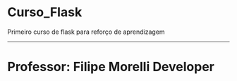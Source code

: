 # Curso_Flask
 Primeiro curso de flask para reforço de aprendizagem
<hr>
<h1>Professor: Filipe Morelli Developer</h1>
